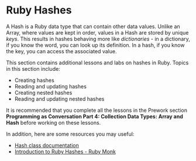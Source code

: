 # Ruby Hashes

A Hash is a Ruby data type that can contain other
data values. Unlike an Array, where values are kept in
order, values in a Hash are stored by unique _keys_.
This results in hashes behaving more like
_dictionaries_ - in a dictionary, if you know the word,
you can look up its definition. In a hash, if you know
the key, you can access the associated value.

This section contains additional lessons and labs on hashes
in Ruby. Topics in this section include:

* Creating hashes
* Reading and updating hashes
* Creating nested hashes
* Reading and updating nested hashes

It is recommended that you complete all the lessons in the Prework 
section **Programming as Conversation Part 4: Collection Data Types: 
Array and Hash** before working on these lessons.

In addition, here are some resources you may useful:

* [Hash class documentation](https://ruby-doc.org/core-2.6.1/Hash.html)
* [Introduction to Ruby Hashes - Ruby Monk](https://rubymonk.com/learning/books/1-ruby-primer/chapters/10-hashes-in-ruby/lessons/46-introduction-to-ruby-hashes)
